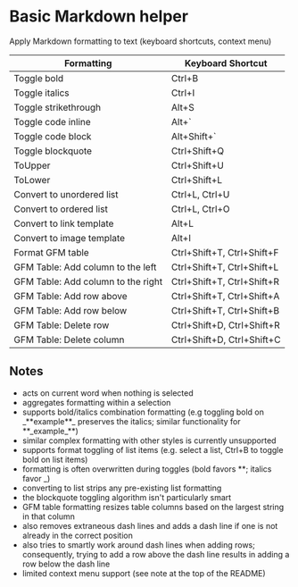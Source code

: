 # Basic Markdown helper

Apply Markdown formatting to text (keyboard shortcuts, context menu)

| Formatting                         | Keyboard Shortcut          |
|------------------------------------|----------------------------|
| Toggle bold                        | Ctrl+B                     |
| Toggle italics                     | Ctrl+I                     |
| Toggle strikethrough               | Alt+S                      |
| Toggle code inline                 | Alt+\`                     |
| Toggle code block                  | Alt+Shift+\`               |
| Toggle blockquote                  | Ctrl+Shift+Q               |
| ToUpper                            | Ctrl+Shift+U               |
| ToLower                            | Ctrl+Shift+L               |
| Convert to unordered list          | Ctrl+L, Ctrl+U             |
| Convert to ordered list            | Ctrl+L, Ctrl+O             |
| Convert to link template           | Alt+L                      | 
| Convert to image template          | Alt+I                      |
| Format GFM table                   | Ctrl+Shift+T, Ctrl+Shift+F |
| GFM Table: Add column to the left  | Ctrl+Shift+T, Ctrl+Shift+L |
| GFM Table: Add column to the right | Ctrl+Shift+T, Ctrl+Shift+R |
| GFM Table: Add row above           | Ctrl+Shift+T, Ctrl+Shift+A |
| GFM Table: Add row below           | Ctrl+Shift+T, Ctrl+Shift+B |
| GFM Table: Delete row              | Ctrl+Shift+D, Ctrl+Shift+R |
| GFM Table: Delete column           | Ctrl+Shift+D, Ctrl+Shift+C |

## Notes
- acts on current word when nothing is selected
- aggregates formatting within a selection
- supports bold/italics combination formatting (e.g toggling bold on \_\*\*example\*\*\_ preserves the italics; similar functionality for \*\*\_example\_\*\*)
 - similar complex formatting with other styles is currently unsupported
- supports format toggling of list items (e.g. select a list, Ctrl+B to toggle bold on list items)
- formatting is often overwritten during toggles (bold favors \*\*; italics favor \_)
- converting to list strips any pre-existing list formatting 
- the blockquote toggling algorithm isn't particularly smart
- GFM table formatting resizes table columns based on the largest string in that column
 - also removes extraneous dash lines and adds a dash line if one is not already in the correct position
 - also tries to smartly work around dash lines when adding rows; consequently, trying to add a row above the dash line results in adding a row below the dash line
- limited context menu support (see note at the top of the README)
